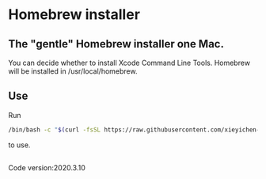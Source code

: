 # Homebrew installer
## The "gentle" Homebrew installer one Mac.
You can decide whether to install Xcode Command Line Tools.
Homebrew will be installed in /usr/local/homebrew.    
## Use
Run 
```bash
/bin/bash -c "$(curl -fsSL https://raw.githubusercontent.com/xieyichen-in-china/Homebrew-installer/main/install.sh)"
```
to use.

##
Code version:2020.3.10
